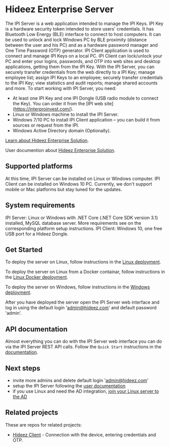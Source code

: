 Hideez Enterprise Server
========================

The IPI Server is a web application intended to manage the IPI Keys. IPI Key is a hardware security token intended to store users' credentials. It has Bluetooth Low Energy (BLE) interface to connect to host computers. It can be used to unlock and lock Windows PC by BLE proximity (distance between the user and his PC) and as a hardware password manager and One Time Password (OTP) generator. IPI Client application is used to connect and manage IPI Keys on a local PC. IPI Client can lock/unlock your PC and enter your logins, passwords, and OTP into web sites and desktop applications, getting them from the IPI Key. With the IPI Server, you can securely transfer credentials from the web directly to a IPI Key; manage employee list; assign IPI Keys to an employee; securely transfer credentials to the IPI Key; view statistics and audit reports; manage shared accounts and more. To start working with IPI Server, you need:
- At least one IPI Key and one IPI Dongle (USB radio module to connect the Key). You can order it from the [IPI web site] (https://interproinvest.com/).
- Linux or Windows machine to install the IPI Server.
- Windows 7/10 PC to install IPI Client application – you can build it from sources or request from the IPI.
- Windows Active Directory domain (Optionally).

[Learn about Hideez Enterprise Solution](https://hideez.com/pages/hideez-enterprise).

User documention about [Hideez Enterprise Solution](https://support.hideez.com/hideez-enterprise-server). 

## Supported platforms

At this time, IPI Server can be installed on Linux or Windows computer. IPI Client can be installed on Windows 10 PC. Currently, we don't support mobile or Mac platforms but stay tuned for the updates.

## System requirements

IPI Server: Linux or Windows with .NET Core (.NET Core SDK version 3.1) installed, MySQL database server. More requirements see on the corresponding platform setup instructions. IPI Client: Windows 10, one free USB port for a Hideez Dongle.

## Get Started

To deploy the server on Linux, follow instructions in the [Linux deployment](LINUX.md).

To deploy the server on Linux from a Docker containar, follow instructions in the [Linux Docker deployment](HES.Docker/README.md).

To deploy the server on Windows, follow instructions in the [Windows deployment](WINDOWS.md).

After you have deployed the server open the IPI Server web interface and log in using the default login 'admin@hideez.com' and default password 'admin'.

## API documentation

Almost everything you can do with the IPI Server web interface you can do via the IPI Server REST API calls. Follow the `Quick Start` instructions in the [documentation](API.md).

## Next steps

- invite more admins and delete default login 'admin@hideez.com'
- setup the IPI Server following the [user documentation](https://support.hideez.com/hideez-enterprise-server)
- if you use Linux and need the AD integration, [join your Linux server to the AD](LINUX_AD.md) 

## Related projects

These are repos for related projects:
* [Hideez Client](https://github.com/HideezGroup/win.HideezSafe) - Connection with the device, entering credentials and OTP.
